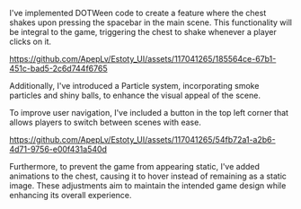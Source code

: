 I've implemented DOTWeen code to create a feature where the chest shakes upon pressing the spacebar in the main scene. This functionality will be integral to the game, triggering the chest to shake whenever a player clicks on it.


https://github.com/ApepLv/Estoty_UI/assets/117041265/185564ce-67b1-451c-bad5-2c6d744f6765


Additionally, I've introduced a Particle system, incorporating smoke particles and shiny balls, to enhance the visual appeal of the scene.

To improve user navigation, I've included a button in the top left corner that allows players to switch between scenes with ease.


https://github.com/ApepLv/Estoty_UI/assets/117041265/54fb72a1-a2b6-4d71-9756-e00f431a540d


Furthermore, to prevent the game from appearing static, I've added animations to the chest, causing it to hover instead of remaining as a static image. These adjustments aim to maintain the intended game design while enhancing its overall experience.
